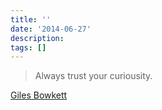 ```yaml
---
title: ''
date: '2014-06-27'
description:
tags: []
---
```


> Always trust your curiousity.

[Giles Bowkett](http://gilesbowkett.blogspot.com/2008/10/smalltalk-complaints-and-opportunities.html)
